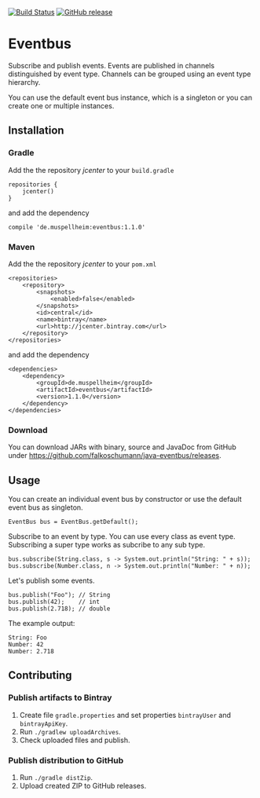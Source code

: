 [![Build Status](https://travis-ci.org/falkoschumann/java-eventbus.svg?branch=master)](https://travis-ci.org/falkoschumann/java-eventbus)
[![GitHub release](https://img.shields.io/github/release/falkoschumann/java-eventbus.svg)]()


Eventbus
========

Subscribe and publish events. Events are published in channels distinguished by
event type. Channels can be grouped using an event type hierarchy.

You can use the default event bus instance, which is a singleton or you can
create one or multiple instances.


Installation
------------

### Gradle

Add the the repository _jcenter_ to your `build.gradle`

    repositories {
        jcenter()
    }

and add the dependency

    compile 'de.muspellheim:eventbus:1.1.0'


### Maven

Add the the repository _jcenter_ to your `pom.xml`
    
    <repositories>
        <repository>
            <snapshots>
                <enabled>false</enabled>
            </snapshots>
            <id>central</id>
            <name>bintray</name>
            <url>http://jcenter.bintray.com</url>
        </repository>
    </repositories>

and add the dependency

    <dependencies>
        <dependency>
            <groupId>de.muspellheim</groupId>
            <artifactId>eventbus</artifactId>
            <version>1.1.0</version>
        </dependency>
    </dependencies>


### Download

You can download JARs with binary, source and JavaDoc from GitHub under
https://github.com/falkoschumann/java-eventbus/releases.


Usage
-----

You can create an individual event bus by constructor or use the default event
bus as singleton.

    EventBus bus = EventBus.getDefault();

Subscribe to an event by type. You can use every class as event type.
Subscribing a super type works as subcribe to any sub type. 

    bus.subscribe(String.class, s -> System.out.println("String: " + s));
    bus.subscribe(Number.class, n -> System.out.println("Number: " + n));

Let's publish some events.

    bus.publish("Foo"); // String
    bus.publish(42);    // int
    bus.publish(2.718); // double

The example output:

    String: Foo
    Number: 42
    Number: 2.718


Contributing
------------

### Publish artifacts to Bintray

1.  Create file `gradle.properties` and set properties `bintrayUser` and
    `bintrayApiKey`.
2.  Run `./gradlew uploadArchives`.
3.  Check uploaded files and publish.

### Publish distribution to GitHub

1.  Run `./gradle distZip`.
2.  Upload created ZIP to GitHub releases.
